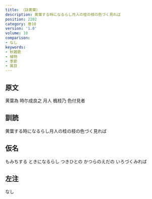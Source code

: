```yaml
---
title: （詠黄葉）
description: 黄葉する時になるらし月人の桂の枝の色づく見れば
position: 2202
category: 巻10
version: '1.0'
volume: 10
comparison:
- なし
keywords:
- 秋雑歌
- 植物
- 季節
- 属目
---
```


## 原文

黄葉為 時尓成良之 月人 楓枝乃 色付見者

## 訓読

黄葉する時になるらし月人の桂の枝の色づく見れば

## 仮名

もみちする ときになるらし つきひとの かつらのえだの いろづくみれば

## 左注

なし
